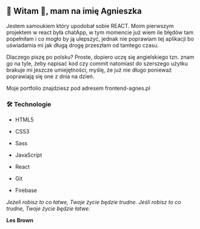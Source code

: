 ## 🙍 Witam 👋, mam na imię Agnieszka

Jestem samoukiem który upodobał sobie REACT.  Moim pierwszym projektem w react była chatApp, w tym momencie już wiem ile błędów tam popełniłam i co mogło by ją ulepszyć, jednak nie poprawiam tej aplikacji bo uświadamia mi jak długą drogę przeszłam od tamtego czasu.

Dlaczego piszę po polsku? Proste, dopiero uczę się angielskiego tzn. znam go na tyle, żeby napisać kod czy commit natomiast do szerszego użytku brakuje mi jeszcze umiejętności, myślę, że już nie długo ponieważ poprawiają się one z dnia na dzień.

Moje portfolio znajdziesz pod adresem frontend-agnes.pl

### 🛠 Technologie

- HTML5

- CSS3

- Sass

- JavaScript

- React

- Git

- Firebase

*Jeżeli robisz to co łatwe, Twoje życie będzie trudne. Jeśli robisz to co trudne, Twoje życie będzie łatwe.*

**Les Brown**
